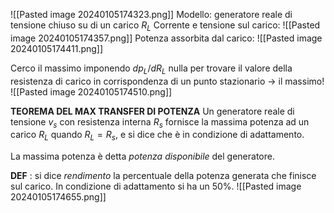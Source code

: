 ![[Pasted image 20240105174323.png]]
Modello: generatore reale di tensione chiuso su di un carico $R_L$
Corrente e tensione sul carico:
![[Pasted image 20240105174357.png]]
Potenza assorbita dal carico:
![[Pasted image 20240105174411.png]]

Cerco il massimo imponendo $dp_L/dR_L$ nulla per trovare il valore della resistenza di carico in corrispondenza di un punto stazionario $\rightarrow$ il massimo!
![[Pasted image 20240105174510.png]]

**TEOREMA DEL MAX TRANSFER DI POTENZA**
Un generatore reale di tensione $v_s$ con resistenza interna $R_s$ fornisce la massima potenza ad un carico $R_L$ quando $R_L = R_s$, e si dice che è in condizione di adattamento.

La massima potenza è detta *potenza disponibile* del generatore.

**DEF** : 
 si dice *rendimento* la percentuale della potenza generata che finisce sul carico. In condizione di adattamento si ha un 50%.
![[Pasted image 20240105174655.png]]
